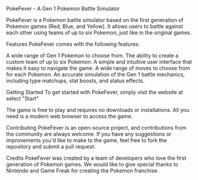 PokeFever - A Gen 1 Pokemon Battle Simulator

PokeFever is a Pokemon battle simulator based on the first generation of Pokemon games (Red, Blue, and Yellow). It allows users to battle against each other using teams of up to six Pokemon, just like in the original games.

Features PokeFever comes with the following features:

A wide range of Gen 1 Pokemon to choose from. The ability to create a custom team of up to six Pokemon. A simple and intuitive user interface that makes it easy to navigate the game. A wide range of moves to choose from for each Pokemon. An accurate simulation of the Gen 1 battle mechanics, including type matchups, stat boosts, and status effects.

Getting Started To get started with PokeFever, simply visit the website at select "Start"

The game is free to play and requires no downloads or installations. All you need is a modern web browser to access the game.

Contributing PokeFever is an open-source project, and contributions from the community are always welcome. If you have any suggestions or improvements you'd like to make to the game, feel free to fork the repository and submit a pull request.

Credits PokeFever was created by a team of developers who love the first generation of Pokemon games. We would like to give special thanks to Nintendo and Game Freak for creating the Pokemon franchise.
